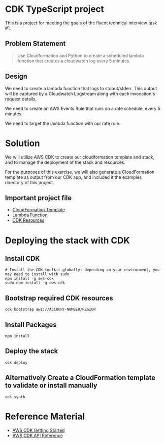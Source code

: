 # CDK TypeScript project

This is a project for meeting the goals of the fluent technical interview task #1.

## Problem Statement
> Use Cloudformation and Python to create a scheduled lambda function that creates a cloudwatch log every 5 minutes.

## Design
We need to create a lambda function that logs to stdout/stderr. This output will be captured by a Cloudwatch Logstream along with each invocation's request details.

We need to create an AWS Events Rule that runs on a rate schedule, every 5 minutes.

We need to target the lambda function with our rate rule.

# Solution
We will utilize AWS CDK to create our cloudformation template and stack, and to manage the deployment of the stack and resources.

For the purposes of this exercise, we will also generate a CloudFormation template as output from our CDK app, and included it the examples directory of this project.

## Important project file
- [CloudFormation Template](examples/cloudformation.template.yml)
- [Lambda Function](lambda/hello.py)
- [CDK Resources](lib/fluent-stack.ts)

# Deploying the stack with CDK

## Install CDK
```shell
# Install the CDK toolkit globally: depending on your environment, you may need to install with sudo
npm install -g aws-cdk
sudo npm install -g aws-cdk
```

## Bootstrap required CDK resources
```shell
cdk bootstrap aws://ACCOUNT-NUMBER/REGION
```

## Install Packages
```shell
npm install
```

## Deploy the stack
```shell
cdk deploy
```

## Alternatively Create a CloudFormation template to validate or install manually
```shell
cdk synth
```

# Reference Material 
- [AWS CDK Getting Started](https://docs.aws.amazon.com/cdk/v2/guide/getting_started.html)
- [AWS CDK API Reference](https://docs.aws.amazon.com/cdk/api/v2/docs/aws-cdk-lib-readme.html)

